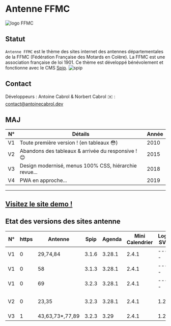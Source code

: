 # Antenne FFMC
![logo FFMC](https://ffmc.asso.fr/local/cache-vignettes/L960xH138/siteon0-e29d4.jpg?1504019807)

## Statut
`Antenne FFMC` est le thème des sites internet des antennes départementales de la FFMC (Fédération Française des Motards en Colère).   La FFMC est une association française de loi 1901. Ce thème est développé bénévolement et fonctionne avec le CMS [Spip](https://www.spip.net). ![spip](https://www.spip.net/local/cache-gd2/e1/90951bb7dda1912dd06c731a3c34f0.ico?1508838261)

## Contact
Développeurs : Antoine Cabrol & Norbert Cabrol
✉️ : contact@antoinecabrol.dev

## MAJ
N°|Détails|Année
 ------------ | ------------ | ------------
 V1 | Toute première version ! (en tableaux :flushed:) | 2010
 V2 | Abandons des tableaux & arrivée du responsive ! :blush: | 2015
 V3 | Design modernisé, menus 100% CSS, hiérarchie revue... | 2018
 V4 | PWA en approche... | 2019

---  
[Visitez le site demo !](http://preprod.ffmc73.org/)
---

## Etat des versions des sites antenne
N°|https|Antenne|Spip|Agenda|Mini Calendrier|Logo SVG|Plugin
--- |--|------------|------------|------------|------------|------------|------------
 V1 | 0|29,74,84 | 3.1.6 | 3.28.1 | 2.4.1 | ---- | ---
 V1 | 0|58 | 3.1.3 | 3.28.1 | 2.4.1 | ---- | ---
 V1 | 0|69 | 3.2.3 | 3.28.1 | 2.4.1 | ---- | Le Couteau Suisse 1.10.14
 V2 | 0|23,35 | 3.2.3 | 3.28.1 | 2.4.1 | 1.2.1 | (35)Enluminures typographiques 3.5.13
 V3 | 1|43,63,73*,77,89 | 3.2.3 | 3.29 | 2.4.1 | 1.2.1 |---
